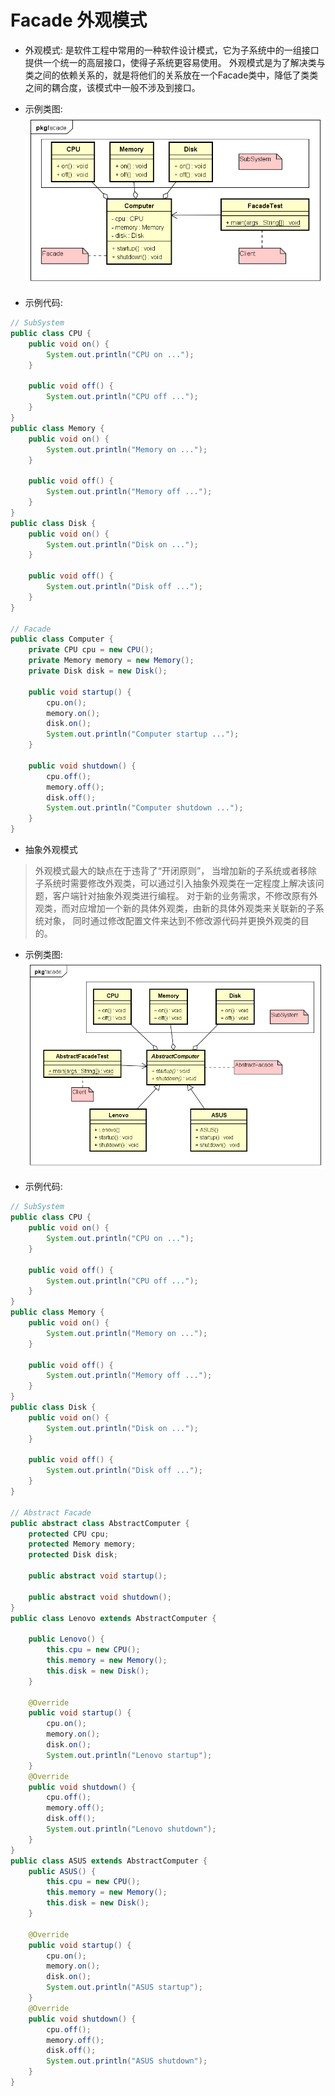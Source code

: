 # Facade 外观模式

- 外观模式:
是软件工程中常用的一种软件设计模式，它为子系统中的一组接口提供一个统一的高层接口，使得子系统更容易使用。
外观模式是为了解决类与类之间的依赖关系的，就是将他们的关系放在一个Facade类中，降低了类类之间的耦合度，该模式中一般不涉及到接口。

- 示例类图:
![Facade_uml](images/10.Facade_uml.png)

- 示例代码:
```java
// SubSystem
public class CPU {
	public void on() {
		System.out.println("CPU on ...");
	}

	public void off() {
		System.out.println("CPU off ...");
	}
}
public class Memory {
	public void on() {
		System.out.println("Memory on ...");
	}

	public void off() {
		System.out.println("Memory off ...");
	}
}
public class Disk {
	public void on() {
		System.out.println("Disk on ...");
	}

	public void off() {
		System.out.println("Disk off ...");
	}
}

// Facade
public class Computer {
	private CPU cpu = new CPU();
	private Memory memory = new Memory();
	private Disk disk = new Disk();

	public void startup() {
		cpu.on();
		memory.on();
		disk.on();
		System.out.println("Computer startup ...");
	}

	public void shutdown() {
		cpu.off();
		memory.off();
		disk.off();
		System.out.println("Computer shutdown ...");
	}
}
```

- 抽象外观模式
> 外观模式最大的缺点在于违背了“开闭原则”，
当增加新的子系统或者移除子系统时需要修改外观类，可以通过引入抽象外观类在一定程度上解决该问题，客户端针对抽象外观类进行编程。
对于新的业务需求，不修改原有外观类，而对应增加一个新的具体外观类，由新的具体外观类来关联新的子系统对象，
同时通过修改配置文件来达到不修改源代码并更换外观类的目的。

- 示例类图:
![AbstractFacade_uml](images/10.AbstractFacade_uml.png)

- 示例代码:
```java
// SubSystem
public class CPU {
	public void on() {
		System.out.println("CPU on ...");
	}

	public void off() {
		System.out.println("CPU off ...");
	}
}
public class Memory {
	public void on() {
		System.out.println("Memory on ...");
	}

	public void off() {
		System.out.println("Memory off ...");
	}
}
public class Disk {
	public void on() {
		System.out.println("Disk on ...");
	}

	public void off() {
		System.out.println("Disk off ...");
	}
}

// Abstract Facade
public abstract class AbstractComputer {
	protected CPU cpu;
	protected Memory memory;
	protected Disk disk;

	public abstract void startup();

	public abstract void shutdown();
}
public class Lenovo extends AbstractComputer {

	public Lenovo() {
		this.cpu = new CPU();
		this.memory = new Memory();
		this.disk = new Disk();
	}

	@Override
	public void startup() {
		cpu.on();
		memory.on();
		disk.on();
		System.out.println("Lenovo startup");
	}
	@Override
	public void shutdown() {
		cpu.off();
		memory.off();
		disk.off();
		System.out.println("Lenovo shutdown");
	}
}
public class ASUS extends AbstractComputer {
	public ASUS() {
		this.cpu = new CPU();
		this.memory = new Memory();
		this.disk = new Disk();
	}

	@Override
	public void startup() {
		cpu.on();
		memory.on();
		disk.on();
		System.out.println("ASUS startup");
	}
	@Override
	public void shutdown() {
		cpu.off();
		memory.off();
		disk.off();
		System.out.println("ASUS shutdown");
	}
}
```